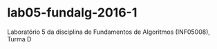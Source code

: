 # lab05-fundalg-2016-1
Laboratório 5 da disciplina de Fundamentos de Algoritmos (INF05008), Turma D
